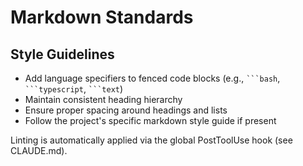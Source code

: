 # Markdown Standards

## Style Guidelines

- Add language specifiers to fenced code blocks (e.g., ` ```bash `, ` ```typescript `, ` ```text `)
- Maintain consistent heading hierarchy
- Ensure proper spacing around headings and lists
- Follow the project's specific markdown style guide if present

Linting is automatically applied via the global PostToolUse hook (see CLAUDE.md).
